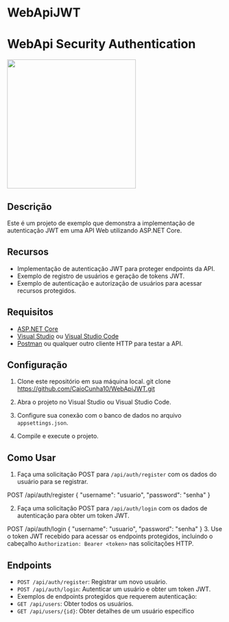 # WebApiJWT
<p>
   <h1>WebApi Security Authentication</h1>
</p>
<img src="https://media.giphy.com/media/v1.Y2lkPTc5MGI3NjExdm5vM3lpbDBlbXVsNG55aGJ2YWhnMGFoZGR3eDA0MmcxeDE5ZHZoaiZlcD12MV9pbnRlcm5hbF9naWZfYnlfaWQmY3Q9Zw/gHPOb1fEVWu5GHL2tk/giphy.gif" width="300" height="300"/>


## Descrição
Este é um projeto de exemplo que demonstra a implementação de autenticação JWT em uma API Web utilizando ASP.NET Core.

## Recursos
- Implementação de autenticação JWT para proteger endpoints da API.
- Exemplo de registro de usuários e geração de tokens JWT.
- Exemplo de autenticação e autorização de usuários para acessar recursos protegidos.

## Requisitos
- [ASP.NET Core](https://dotnet.microsoft.com/download)
- [Visual Studio](https://visualstudio.microsoft.com/downloads/) ou [Visual Studio Code](https://code.visualstudio.com/)
- [Postman](https://www.postman.com/downloads/) ou qualquer outro cliente HTTP para testar a API.

## Configuração
1. Clone este repositório em sua máquina local.
git clone https://github.com/CaioCunha10/WebApiJWT.git

2. Abra o projeto no Visual Studio ou Visual Studio Code.

3. Configure sua conexão com o banco de dados no arquivo `appsettings.json`.

4. Compile e execute o projeto.

## Como Usar
1. Faça uma solicitação POST para `/api/auth/register` com os dados do usuário para se registrar.

POST /api/auth/register
{
"username": "usuario",
"password": "senha"
}

2. Faça uma solicitação POST para `/api/auth/login` com os dados de autenticação para obter um token JWT.
   
POST /api/auth/login
{
"username": "usuario",
"password": "senha"
}
3. Use o token JWT recebido para acessar os endpoints protegidos, incluindo o cabeçalho `Authorization: Bearer <token>` nas solicitações HTTP.

## Endpoints
- `POST /api/auth/register`: Registrar um novo usuário.
- `POST /api/auth/login`: Autenticar um usuário e obter um token JWT.
- Exemplos de endpoints protegidos que requerem autenticação:
- `GET /api/users`: Obter todos os usuários.
- `GET /api/users/{id}`: Obter detalhes de um usuário específico
